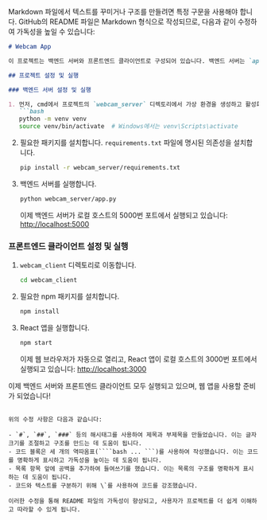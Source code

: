 Markdown 파일에서 텍스트를 꾸미거나 구조를 만들려면 특정 구문을 사용해야 합니다. GitHub의 README 파일은 Markdown 형식으로 작성되므로, 다음과 같이 수정하여 가독성을 높일 수 있습니다:

```markdown
# Webcam App

이 프로젝트는 백엔드 서버와 프론트엔드 클라이언트로 구성되어 있습니다. 백엔드 서버는 `app.py` 파일을 통해 실행되며, 프론트엔드 클라이언트는 React를 사용하여 구현되어 있습니다.

## 프로젝트 설정 및 실행

### 백엔드 서버 설정 및 실행

1. 먼저, cmd에서 프로젝트의 `webcam_server` 디렉토리에서 가상 환경을 생성하고 활성화합니다. (선택 사항)
   ```bash
   python -m venv venv
   source venv/bin/activate  # Windows에서는 venv\Scripts\activate
   ```

2. 필요한 패키지를 설치합니다. `requirements.txt` 파일에 명시된 의존성을 설치합니다.
   ```bash
   pip install -r webcam_server/requirements.txt
   ```

3. 백엔드 서버를 실행합니다.
   ```bash
   python webcam_server/app.py
   ```
   이제 백엔드 서버가 로컬 호스트의 5000번 포트에서 실행되고 있습니다: [http://localhost:5000](http://localhost:5000)

### 프론트엔드 클라이언트 설정 및 실행

1. `webcam_client` 디렉토리로 이동합니다.
   ```bash
   cd webcam_client
   ```

2. 필요한 npm 패키지를 설치합니다.
   ```bash
   npm install
   ```

3. React 앱을 실행합니다.
   ```bash
   npm start
   ```
   이제 웹 브라우저가 자동으로 열리고, React 앱이 로컬 호스트의 3000번 포트에서 실행되고 있습니다: [http://localhost:3000](http://localhost:3000)

이제 백엔드 서버와 프론트엔드 클라이언트 모두 실행되고 있으며, 웹 앱을 사용할 준비가 되었습니다!
```

위의 수정 사항은 다음과 같습니다:

- `#`, `##`, `###` 등의 해시태그를 사용하여 제목과 부제목을 만들었습니다. 이는 글자 크기를 조절하고 구조를 만드는 데 도움이 됩니다.
- 코드 블록은 세 개의 역따옴표(````bash ... ```)를 사용하여 작성했습니다. 이는 코드를 명확하게 표시하고 가독성을 높이는 데 도움이 됩니다.
- 목록 항목 앞에 공백을 추가하여 들여쓰기를 했습니다. 이는 목록의 구조를 명확하게 표시하는 데 도움이 됩니다.
- 코드와 텍스트를 구분하기 위해 \`를 사용하여 코드를 강조했습니다.

이러한 수정을 통해 README 파일의 가독성이 향상되고, 사용자가 프로젝트를 더 쉽게 이해하고 따라할 수 있게 됩니다.
